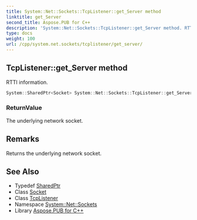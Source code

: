 ```yaml
---
title: System::Net::Sockets::TcpListener::get_Server method
linktitle: get_Server
second_title: Aspose.PUB for C++
description: 'System::Net::Sockets::TcpListener::get_Server method. RTTI information in C++.'
type: docs
weight: 100
url: /cpp/system.net.sockets/tcplistener/get_server/
---
```

## TcpListener::get_Server method


RTTI information.

```cpp
System::SharedPtr<Socket> System::Net::Sockets::TcpListener::get_Server()
```


### ReturnValue

The underlying network socket.
## Remarks


Returns the underlying network socket. 
## See Also

* Typedef [SharedPtr](../../../system/sharedptr/)
* Class [Socket](../../socket/)
* Class [TcpListener](../)
* Namespace [System::Net::Sockets](../../)
* Library [Aspose.PUB for C++](../../../)
